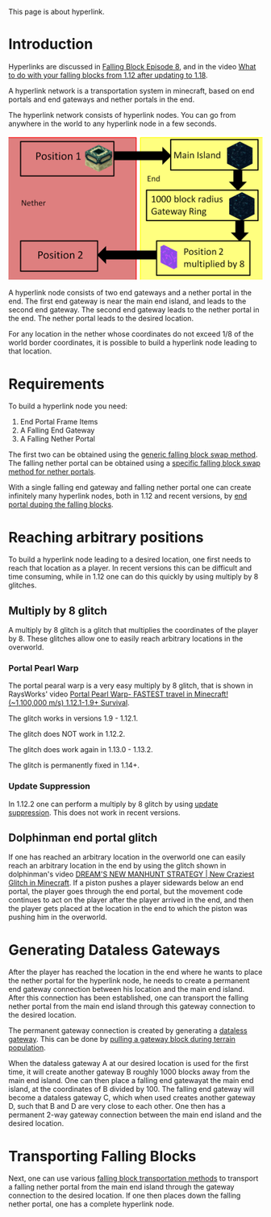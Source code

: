 This page is about hyperlink.

# Introduction

Hyperlinks are discussed in [Falling Block Episode 8](https://www.youtube.com/watch?v=-4UhrzA-F2g), and in the video [What to do with your falling blocks from 1.12 after updating to 1.18](https://www.youtube.com/watch?v=l9aw_Db_4q4).

A hyperlink network is a transportation system in minecraft, based on end portals and end gateways and nether portals in the end.

The hyperlink network consists of hyperlink nodes. You can go from anywhere in the world to any hyperlink node in a few seconds.

![Hyperlink](/images/Hyperlink.PNG)

A hyperlink node consists of two end gateways and a nether portal in the end. The first end gateway is near the main end island, and leads to the second end gateway. The second end gateway leads to the nether portal in the end. The nether portal leads to the desired location.

For any location in the nether whose coordinates do not exceed 1/8 of the world border coordinates, it is possible to build a hyperlink node leading to that location.

# Requirements

To build a hyperlink node you need:

1. End Portal Frame Items
2. A Falling End Gateway
3. A Falling Nether Portal

The first two can be obtained using the [generic falling block swap method](falling-block/generic-method.md). The falling nether portal can be obtained using a [specific falling block swap method for nether portals](falling-block/falling-block-swaps.md#nether-portal-1).

With a single falling end gateway and falling nether portal one can create infinitely many hyperlink nodes, both in 1.12 and recent versions, by [end portal duping the falling blocks](falling-block/falling-block-entity.md#end-portal-duping).


# Reaching arbitrary positions

To build a hyperlink node leading to a desired location, one first needs to reach that location as a player. In recent versions this can be difficult and time consuming, while in 1.12 one can do this quickly by using multiply by 8 glitches.

## Multiply by 8 glitch

A multiply by 8 glitch is a glitch that multiplies the coordinates of the player by 8.
These glitches allow one to easily reach arbitrary locations in the overworld.

### Portal Pearl Warp
The portal pearal warp is a very easy multiply by 8 glitch, that is shown in RaysWorks' video [Portal Pearl Warp- FASTEST travel in Minecraft! (~1,100,000 m/s) 1.12.1-1.9+ Survival](https://www.youtube.com/watch?v=ITMnUkZz-8I).

The glitch works in versions 1.9 - 1.12.1.

The glitch does NOT work in 1.12.2.

The glitch does work again in 1.13.0 - 1.13.2.

The glitch is permanently fixed in 1.14+.

### Update Suppression
In 1.12.2 one can perform a multiply by 8 glitch by using [update suppression](update-suppression.md#multiply-by-8-teleportation).
This does not work in recent versions.

## Dolphinman end portal glitch
If one has reached an arbitrary location in the overworld one can easily reach an arbitrary location in the end by using the glitch shown in dolphinman's video [
DREAM'S NEW MANHUNT STRATEGY | New Craziest Glitch in Minecraft](https://www.youtube.com/watch?v=9Z0fqYy8S5g).
If a piston pushes a player sidewards below an end portal, the player goes through the end portal, but the movement code continues to act on the player after the player arrived in the end,
and then the player gets placed at the location in the end to which the piston was pushing him in the overworld.

# Generating Dataless Gateways
After the player has reached the location in the end where he wants to place the nether portal for the hyperlink node, he needs to create a permanent end gateway connection between his location and the main end island.
After this connection has been established, one can transport the falling nether portal from the main end island through this gateway connection to the desired location.

The permanent gateway connection is created by generating a [dataless gateway](gateway.md#dataless-gateways). This can be done by [pulling a gateway block during terrain population](chunk/population.md#pulling-immovable-blocks).

When the dataless gateway A at our desired location is used for the first time, it will create another gateway B roughly 1000 blocks away from the main end island.
One can then place a falling end gatewayat the main end island, at the coordinates of B divided by 100. The falling end gateway will become a dataless gateway C, which when used creates another gateway D, such that B and D are very close to each other.
One then has a permanent 2-way gateway connection between the main end island and the desired location.

# Transporting Falling Blocks

Next, one can use various [falling block transportation methods](falling-block/falling-block-entity.md#preservation-and-transportation) to transport a falling nether portal from the main end island through the gateway connection to the desired location.
If one then places down the falling nether portal, one has a complete hyperlink node.

